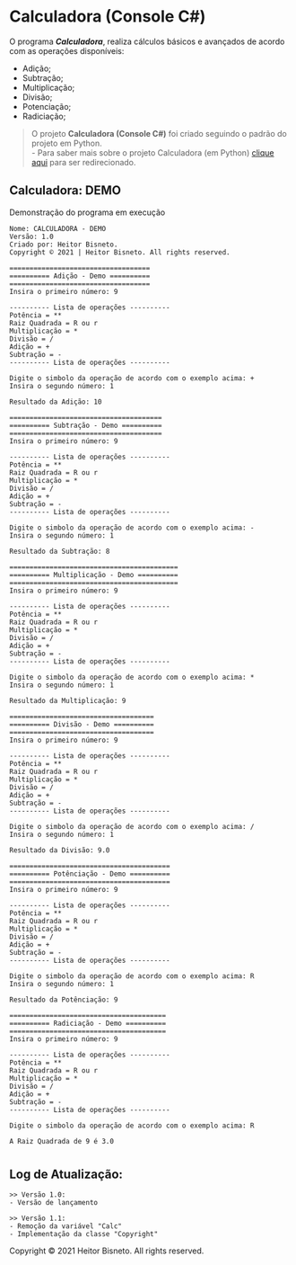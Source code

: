 # Calculadora (Console C#)
O programa ***Calculadora***, realiza cálculos básicos e avançados de acordo com as operações disponíveis:

* Adição;
* Subtração;
* Multiplicação;
* Divisão;
* Potenciação;
* Radiciação;

> O projeto **Calculadora (Console C#)** foi criado seguindo o padrão do projeto em Python.
<br> - Para saber mais sobre o projeto Calculadora (em Python) [clique aqui](https://github.com/hbisneto/Python/tree/main/Calculadora "Calculadora (em Python)") para ser redirecionado.

## Calculadora: DEMO

Demonstração do programa em execução

```
Nome: CALCULADORA - DEMO
Versão: 1.0
Criado por: Heitor Bisneto.
Copyright © 2021 | Heitor Bisneto. All rights reserved.

===================================
========== Adição - Demo ==========
===================================
Insira o primeiro número: 9

---------- Lista de operações ----------
Potência = **
Raiz Quadrada = R ou r
Multiplicação = *
Divisão = /
Adição = +
Subtração = -
---------- Lista de operações ----------

Digite o simbolo da operação de acordo com o exemplo acima: +
Insira o segundo número: 1

Resultado da Adição: 10

======================================
========== Subtração - Demo ==========
======================================
Insira o primeiro número: 9

---------- Lista de operações ----------
Potência = **
Raiz Quadrada = R ou r
Multiplicação = *
Divisão = /
Adição = +
Subtração = -
---------- Lista de operações ----------

Digite o simbolo da operação de acordo com o exemplo acima: -
Insira o segundo número: 1

Resultado da Subtração: 8

==========================================
========== Multiplicação - Demo ==========
==========================================
Insira o primeiro número: 9

---------- Lista de operações ----------
Potência = **
Raiz Quadrada = R ou r
Multiplicação = *
Divisão = /
Adição = +
Subtração = -
---------- Lista de operações ----------

Digite o simbolo da operação de acordo com o exemplo acima: *
Insira o segundo número: 1

Resultado da Multiplicação: 9

====================================
========== Divisão - Demo ==========
====================================
Insira o primeiro número: 9

---------- Lista de operações ----------
Potência = **
Raiz Quadrada = R ou r
Multiplicação = *
Divisão = /
Adição = +
Subtração = -
---------- Lista de operações ----------

Digite o simbolo da operação de acordo com o exemplo acima: /
Insira o segundo número: 1

Resultado da Divisão: 9.0

========================================
========== Potênciação - Demo ==========
========================================
Insira o primeiro número: 9

---------- Lista de operações ----------
Potência = **
Raiz Quadrada = R ou r
Multiplicação = *
Divisão = /
Adição = +
Subtração = -
---------- Lista de operações ----------

Digite o simbolo da operação de acordo com o exemplo acima: R
Insira o segundo número: 1

Resultado da Potênciação: 9

=======================================
========== Radiciação - Demo ==========
=======================================
Insira o primeiro número: 9

---------- Lista de operações ----------
Potência = **
Raiz Quadrada = R ou r
Multiplicação = *
Divisão = /
Adição = +
Subtração = -
---------- Lista de operações ----------

Digite o simbolo da operação de acordo com o exemplo acima: R

A Raiz Quadrada de 9 é 3.0
```
#

## Log de Atualização:
```
>> Versão 1.0: 
- Versão de lançamento
```
```
>> Versão 1.1:
- Remoção da variável "Calc"
- Implementação da classe "Copyright"
```

Copyright © 2021 Heitor Bisneto. All rights reserved.